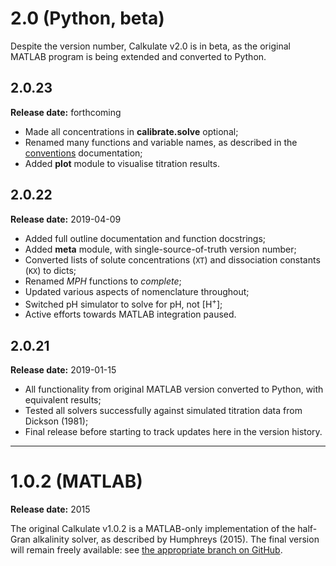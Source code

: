 # 2.0 (Python, beta)

Despite the version number, Calkulate v2.0 is in beta, as the original MATLAB program is being extended and converted to Python.

## 2.0.23

**Release date:** forthcoming

  * Made all concentrations in **calibrate.solve** optional;
  * Renamed many functions and variable names, as described in the [conventions](../conventions) documentation;
  * Added **plot** module to visualise titration results.

## 2.0.22

**Release date:** 2019-04-09

  * Added full outline documentation and function docstrings;
  * Added **meta** module, with single-source-of-truth version number;
  * Converted lists of solute concentrations (`XT`) and dissociation constants (`KX`) to dicts;
  * Renamed *MPH* functions to *complete*;
  * Updated various aspects of nomenclature throughout;
  * Switched pH simulator to solve for pH, not [H<sup>+</sup>];
  * Active efforts towards MATLAB integration paused.

## 2.0.21

**Release date:** 2019-01-15

  * All functionality from original MATLAB version converted to Python, with equivalent results;
  * Tested all solvers successfully against simulated titration data from Dickson (1981);
  * Final release before starting to track updates here in the version history.

---

# 1.0.2 (MATLAB)

**Release date:** 2015

The original Calkulate v1.0.2 is a MATLAB-only implementation of the half-Gran alkalinity solver, as described by Humphreys (2015). The final version will remain freely available: see [the appropriate branch on GitHub](https://github.com/mvdh7/calkulate/tree/1.0.2).
